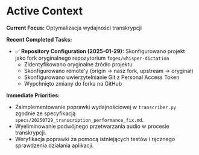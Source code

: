 # Active Context

**Current Focus:** Optymalizacja wydajności transkrypcji

**Recent Completed Tasks:**
- ✅ **Repository Configuration (2025-01-29):** Skonfigurowano projekt jako fork oryginalnego repozytorium `foges/whisper-dictation`
  - Zidentyfikowano oryginalne źródło projektu
  - Skonfigurowano remote'y (origin → nasz fork, upstream → oryginał)
  - Skonfigurowano uwierzytelnianie Git z Personal Access Token
  - Wypchnięto zmiany do forka na GitHub

**Immediate Priorities:**

- Zaimplementowanie poprawki wydajnościowej w `transcriber.py` zgodnie ze specyfikacją `specs/20250729_transcription_performance_fix.md`.
- Wyeliminowanie podwójnego przetwarzania audio w procesie transkrypcji.
- Weryfikacja poprawki za pomocą istniejących testów i ręcznego sprawdzenia działania aplikacji.
